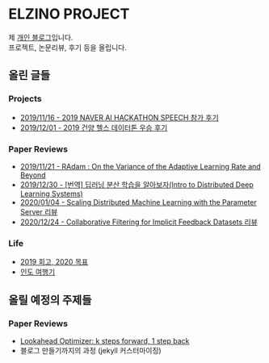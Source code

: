 # ELZINO PROJECT
제 [개인 블로그](http://elzino.github.io/)입니다.  
프로젝트, 논문리뷰, 후기 등을 올립니다.  

## 올린 글들
### Projects
- [2019/11/16 - 2019 NAVER AI HACKATHON SPEECH 참가 후기](http://elzino.github.io/projects/2019-11-16/naver-ai-hackathon-review)
- [2019/12/01 - 2019 건양 헬스 데이터톤 우승 후기](http://elzino.github.io/projects/2019-12-01/konyang-health-datathon)
### Paper Reviews
- [2019/11/21 - RAdam : On the Variance of the Adaptive Learning Rate and Beyond](http://elzino.github.io/papers/2019-11-21/radam)
- [2019/12/30 - [번역] 딥러닝 분산 학습을 알아보자(Intro to Distributed Deep Learning Systems)](http://elzino.github.io/papers/2019-12-30/intro-to-distributed-deep-learning-systems)
- [2020/01/04 - Scaling Distributed Machine Learning with the Parameter Server 리뷰](http://elzino.github.io/papers/2020-01-04/scaling-distributed-machine-learning-with-the-parameter-server)
- [2020/12/24 - Collaborative Filtering for Implicit Feedback Datasets 리뷰](http://elzino.github.io/papers/2020-12-24/collaborative-filtering-for-implicit-feedback-datasets)
### Life
- [2019 회고, 2020 목표](https://elzino.github.io/life/2020-01-07/review-about-2018-and-plan-for-2019)
- [인도 여행기](https://elzino.github.io/life/2020-08-23-india-travel)

## 올릴 예정의 주제들
### Paper Reviews
- [Lookahead Optimizer: k steps forward, 1 step back](https://arxiv.org/abs/1907.08610)
- 블로그 만들기까지의 과정 (jekyll 커스터마이징)
